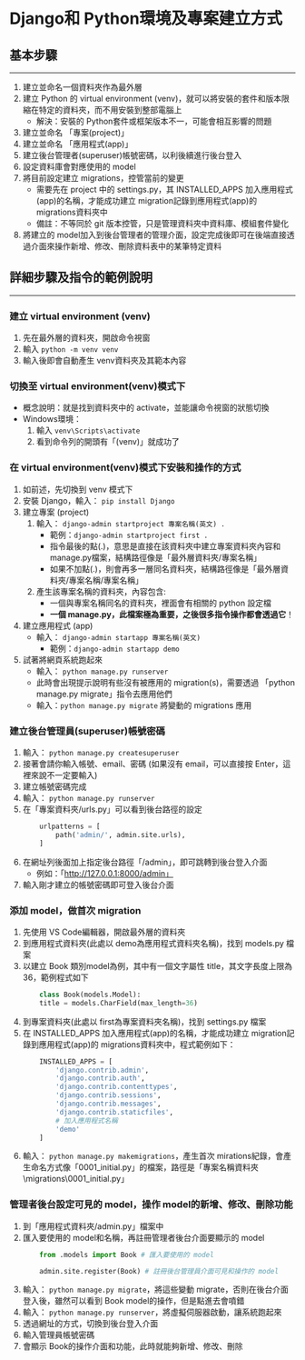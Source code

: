 # Django和 Python環境及專案建立方式

## 基本步驟
---
1. 建立並命名一個資料夾作為最外層
2. 建立 Python 的 virtual environment (venv)，就可以將安裝的套件和版本限縮在特定的資料夾，而不用安裝到整部電腦上
    * 解決：安裝的 Python套件或框架版本不一，可能會相互影響的問題
3. 建立並命名 「專案(project)」
4. 建立並命名 「應用程式(app)」
5. 建立後台管理者(superuser)帳號密碼，以利後續進行後台登入
6. 設定資料庫會對應使用的 model
7. 將目前設定建立 migrations，控管當前的變更
    * 需要先在 project 中的 settings.py，其 INSTALLED_APPS 加入應用程式(app)的名稱，才能成功建立 migration記錄到應用程式(app)的 migrations資料夾中
    * 備註：不等同於 git 版本控管，只是管理資料夾中資料庫、模組套件變化
8. 將建立的 model加入到後台管理者的管理介面，設定完成後即可在後端直接透過介面來操作新增、修改、刪除資料表中的某筆特定資料

## 詳細步驟及指令的範例說明
---
### 建立 virtual environment (venv)
1. 先在最外層的資料夾，開啟命令視窗
2. 輸入 ```python -m venv venv```
3. 輸入後即會自動產生 venv資料夾及其範本內容

### 切換至 virtual  environment(venv)模式下
* 概念說明：就是找到資料夾中的 activate，並能讓命令視窗的狀態切換
* Windows環境：
    1. 輸入 ```venv\Scripts\activate```
    2. 看到命令列的開頭有「(venv)」就成功了

### 在 virtual environment(venv)模式下安裝和操作的方式
1. 如前述，先切換到 venv 模式下
2. 安裝 Django，輸入： ```pip install Django```
3. 建立專案 (project)
    1. 輸入： ```django-admin startproject 專案名稱(英文) .``` 
        * 範例：```django-admin startproject first .```
        * 指令最後的點(.)，意思是直接在該資料夾中建立專案資料夾內容和 manage.py檔案，結構路徑像是「最外層資料夾/專案名稱」
        * 如果不加點(.)，則會再多一層同名資料夾，結構路徑像是「最外層資料夾/專案名稱/專案名稱」
    2. 產生該專案名稱的資料夾，內容包含:
        * 一個與專案名稱同名的資料夾，裡面會有相關的 python 設定檔
        * **一個 manage.py，此檔案極為重要，之後很多指令操作都會透過它**！
4. 建立應用程式 (app)
    * 輸入： ```django-admin startapp 專案名稱(英文) ```
        * 範例：```django-admin startapp demo ```
5. 試著將網頁系統跑起來
    * 輸入： ```python manage.py runserver```
    * 此時會出現提示說明有些沒有被應用的 migration(s)，需要透過 「python manage.py migrate」指令去應用他們
    * 輸入：```python manage.py migrate``` 將變動的 migrations 應用

### 建立後台管理員(superuser)帳號密碼
1. 輸入： ```python manage.py createsuperuser```
2. 接著會請你輸入帳號、email、密碼 (如果沒有 email，可以直接按 Enter，這裡來說不一定要輸入)
3. 建立帳號密碼完成
4. 輸入： ```python manage.py runserver```
5. 在「專案資料夾/urls.py」可以看到後台路徑的設定
    ``` python
        urlpatterns = [
            path('admin/', admin.site.urls),
        ]
    ```
6. 在網址列後面加上指定後台路徑「/admin」，即可跳轉到後台登入介面
    * 例如：「http://127.0.0.1:8000/admin」
7. 輸入剛才建立的帳號密碼即可登入後台介面


### 添加 model，做首次 migration
1. 先使用 VS Code編輯器，開啟最外層的資料夾
2. 到應用程式資料夾(此處以 demo為應用程式資料夾名稱)，找到 models.py 檔案
3. 以建立 Book 類別model為例，其中有一個文字屬性 title，其文字長度上限為36，範例程式如下
    ``` python
        class Book(models.Model):
        title = models.CharField(max_length=36)
    ```
4. 到專案資料夾(此處以 first為專案資料夾名稱)，找到 settings.py 檔案
5. 在 INSTALLED_APPS 加入應用程式(app)的名稱，才能成功建立 migration記錄到應用程式(app)的 migrations資料夾中，程式範例如下：
    ``` python
        INSTALLED_APPS = [
            'django.contrib.admin',
            'django.contrib.auth',
            'django.contrib.contenttypes',
            'django.contrib.sessions',
            'django.contrib.messages',
            'django.contrib.staticfiles',
            # 加入應用程式名稱
            'demo'
        ]
    ```
6. 輸入： ```python manage.py makemigrations```，產生首次 mirations紀錄，會產生命名方式像「0001_initial.py」的檔案，路徑是「專案名稱資料夾\migrations\0001_initial.py」

### 管理者後台設定可見的 model，操作 model的新增、修改、刪除功能
1. 到「應用程式資料夾/admin.py」檔案中
2. 匯入要使用的 model和名稱，再註冊管理者後台介面要顯示的 model
    ``` python
        from .models import Book # 匯入要使用的 model

        admin.site.register(Book) # 註冊後台管理員介面可見和操作的 model
    ```
3. 輸入： ```python manage.py migrate```，將這些變動 migrate，否則在後台介面登入後，雖然可以看到 Book model的操作，但是點進去會噴錯
4. 輸入： ```python manage.py runserver```，將虛擬伺服器啟動，讓系統跑起來
5. 透過網址的方式，切換到後台登入介面
6. 輸入管理員帳號密碼
7. 會顯示 Book的操作介面和功能，此時就能夠新增、修改、刪除